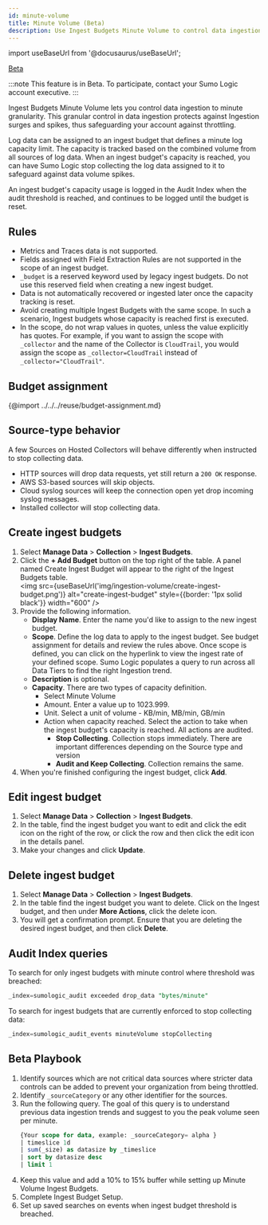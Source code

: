 ```yaml
---
id: minute-volume
title: Minute Volume (Beta)
description: Use Ingest Budgets Minute Volume to control data ingestion to minute granularity.
---
```


import useBaseUrl from '@docusaurus/useBaseUrl';

<!-- IMPORTANT: When this doc goes from Beta to GA, integrate this content with /docs/manage/ingestion-volume/ingest-budgets/index.md, where there's significant overlapping content. -->

<head>
  <meta name="robots" content="noindex" />
</head>

<p><a href="/docs/beta"><span className="beta">Beta</span></a></p>

:::note
This feature is in Beta. To participate, contact your Sumo Logic account executive.
:::

Ingest Budgets Minute Volume lets you control data ingestion to minute granularity. This granular control in data ingestion protects against Ingestion surges and spikes, thus safeguarding your account against throttling.

Log data can be assigned to an ingest budget that defines a minute log capacity limit. The capacity is tracked based on the combined volume from all sources of log data. When an ingest budget's capacity is reached, you can have Sumo Logic stop collecting the log data assigned to it to safeguard against data volume spikes.

An ingest budget's capacity usage is logged in the Audit Index when the audit threshold is reached, and continues to be logged until the budget is reset.

## Rules

* Metrics and Traces data is not supported.
* Fields assigned with Field Extraction Rules are not supported in the scope of an ingest budget.
* `_budget` is a reserved keyword used by legacy ingest budgets. Do not use this reserved field when creating a new ingest budget.
* Data is not automatically recovered or ingested later once the capacity tracking is reset.
* Avoid creating multiple Ingest Budgets with the same scope. In such a scenario, Ingest budgets whose capacity is reached first is executed.
* In the scope, do not wrap values in quotes, unless the value explicitly has quotes. For example, if you want to assign the scope with `_collector` and the name of the Collector is `CloudTrail`, you would assign the scope as `_collector=CloudTrail` instead of `_collector="CloudTrail"`.


## Budget assignment​

{@import ../../../reuse/budget-assignment.md}

## Source-type behavior​

A few Sources on Hosted Collectors will behave differently when instructed to stop collecting data.

* HTTP sources will drop data requests, yet still return a `200 OK` response.
* AWS S3-based sources will skip objects.
* Cloud syslog sources will keep the connection open yet drop incoming syslog messages.
* Installed collector will stop collecting data.

## Create ingest budgets

1. Select **Manage Data** > **Collection** > **Ingest Budgets**.
1. Click the **+ Add Budget** button on the top right of the table. A panel named Create Ingest Budget will appear to the right of the Ingest Budgets table.<br/><img src={useBaseUrl('img/ingestion-volume/create-ingest-budget.png')} alt="create-ingest-budget" style={{border: '1px solid black'}} width="600" />
1. Provide the following information.
   * **Display Name**. Enter the name you'd like to assign to the new ingest budget.
   * **Scope**. Define the log data to apply to the ingest budget. See budget assignment for details and review the rules above. Once scope is defined, you can click on the hyperlink to view the ingest rate of your defined scope. Sumo Logic populates a query to run across all Data Tiers to find the right Ingestion trend.
   * **Description** is optional.
   * **Capacity**. There are two types of capacity definition.
      * Select Minute Volume
      * Amount. Enter a value up to 1023.999.
      * Unit. Select a unit of volume - KB/min, MB/min, GB/min
      * Action when capacity reached. Select the action to take when the ingest budget's capacity is reached. All actions are audited.
         * **Stop Collecting**. Collection stops immediately. There are important differences depending on the Source type and version
         * **Audit and Keep Collecting**. Collection remains the same.
1. When you're finished configuring the ingest budget, click **Add**.

## Edit ingest budget​

1. Select **Manage Data** > **Collection** > **Ingest Budgets**.
1. In the table, find the ingest budget you want to edit and click the edit icon on the right of the row, or click the row and then click the edit icon in the details panel.
1. Make your changes and click **Update**.


## Delete ingest budget​

1. Select **Manage Data** > **Collection** > **Ingest Budgets**.
1. In the table find the ingest budget you want to delete.
Click on the Ingest budget, and then under **More Actions**, click the delete icon.
1. You will get a confirmation prompt. Ensure that you are deleting the desired ingest budget, and then click **Delete**.


## Audit Index queries

To search for only ingest budgets with minute control where threshold was breached:

```sql
_index=sumologic_audit exceeded drop_data "bytes/minute"
```

To search for ingest budgets that are currently enforced to stop collecting data:

```sql
_index=sumologic_audit_events minuteVolume stopCollecting
```

## Beta Playbook

1. Identify sources which are not critical data sources where stricter data controls can be added to prevent your organization from being throttled.
1. Identify `_sourceCategory` or any other identifier for the sources.
1. Run the following query. The goal of this query is to understand previous data ingestion trends and suggest to you the peak volume seen per minute.
   ```sql
   {Your scope for data, example: _sourceCategory= alpha }
   | timeslice 1d
   | sum(_size) as datasize by _timeslice
   | sort by datasize desc
   | limit 1
   ```
1. Keep this value and add a 10% to 15% buffer while setting up Minute Volume Ingest Budgets.
1. Complete Ingest Budget Setup.
1. Set up saved searches on events when ingest budget threshold is breached.
